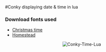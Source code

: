 #Conky displaying date & time in lua
### Download fonts used
- [Christmas time](http://www.dafont.com/christmas-time-2.font)
- [Homestead](http://www.losttype.com/font/?name=homestead)

<p align="center">
  <img src="(https://raw.githubusercontent.com/wim66/conky-time-lua/master/conky-time-lua/preview.png" alt="Conky-Time-Lua">
</p>

